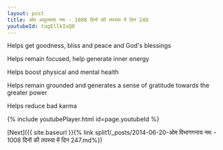 ```yaml
---
layout: post
title: ओम अथुल्याया नमः - 1008 दिनों की तपस्या में दिन 248
youtubeId: tugEllkIxQ0
---
```

 
 
Helps get goodness, bliss and peace and God's blessings
 
Helps remain focused, help generate inner energy 
 
Helps boost physical and mental health 
 
Helps remain grounded and generates a sense of gratitude towards the greater power 
 
Helps reduce bad karma
 
 
 
 


{% include youtubePlayer.html id=page.youtubeId %}
 
[Next]({{ site.baseurl }}{% link  split1/_posts/2014-06-20-ओम विभागगनाय नमः - 1008 दिनों की तपस्या में दिन 247.md%})
 
